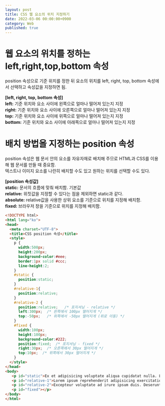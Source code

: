 ```yaml
---
layout: post
title: CSS 웹 요소의 위치 지정하기
date: 2022-03-06 00:00:00+0900
category: Web
published: true
---
```

# 웹 요소의 위치를 정하는 left,right,top,bottom 속성
position 속성으로 기준 위치를 정한 뒤 요소의 위치를 left, right, top, bottom 속성에서 선택하고 속성값을 지정하면 됨.   
>
**[left, right, top, bottom 속성]**  
**left:** 기준 위치와 요소 사이에 왼쪽으로 얼마나 떨어져 있는지 지정  
**right:** 기준 위치와 요소 사이에 오른쪽으로 얼마나 떨어져 있는지 지정  
**top:** 기준 위치와 요소 사이에 위쪽으로 얼마나 떨어져 있는지 지정  
**bottom:** 기준 위치와 요소 사이에 아래쪽으로 얼마나 떨어져 있는지 지정


# 배치 방법을 지정하는 position 속성  
position 속성은 웹 문서 안의 요소를 자유자재로 배치해 주므로 HTML과 CSS를 이용해 웹 문서를 만들 때 중요함.  
텍스트나 이미지 요소를 나란히 배치할 수도 있고 원하는 위치를 선택할 수도 있다.   
>
**[position 속성값]**  
**static:** 문서의 흐름에 맞춰 배치함. 기본값  
**relative:** 위칫값을 지정할 수 있다는 점을 제외하면 static과 같다.  
**absolute:** relative값을 사용한 상위 요소를 기준으로 위치를 지정해 배치함.  
**fixed:** 브라우저 창을 기준으로 위치를 지정해 배치함.  


```html
<!DOCTYPE html>
<html lang="ko">
<head>
  <meta charset="UTF-8">
  <title>CSS position 속성</title>
  <style>
    p {
      width:500px;
      height:200px;
      background-color:#eee;
      border:1px solid #ccc;
      line-height:2;
    }
    #static {
      position:static;
    }
    #relative-1{
      position:relative;
    }
    #relative-2 {
      position:relative;   /* 포지셔닝 - relative */
      left:300px;  /* 왼쪽에서 100px 떨어지게 */
      top:-50px;   /* 위쪽에서 -50px 떨어지게 (위로 이동) */
    }
    #fixed {
      width:100px;
      height:100px;
      background-color:#222;
      position:fixed;  /* 포지셔닝 - fixed */
      right:30px;  /* 오른쪽에서 30px 떨어지게 */
      top:10px;  /* 위쪽에서 30px 떨어지게 */
    }
  </style>
</head>
<body>
   <p id="static">Ex et adipisicing voluptate aliqua cupidatat nulla. Laboris est sint sit aliqua enim. Aute Lorem eu sint aute sunt proident. Do culpa consectetur elit duis laboris reprehenderit incididunt nulla. Pariatur fugiat voluptate ea non amet cupidatat. </p>
   <p id="relative-1">Lorem ipsum reprehenderit adipisicing exercitation enim velit veniam incididunt sit consectetur elit exercitation. Magna Lorem excepteur occaecat cupidatat sunt proident tempor do nostrud labore cillum non exercitation voluptate. </p>
   <p id="relative-2">Excepteur voluptate ad irure ipsum duis. Deserunt cupidatat commodo proident eu mollit cillum commodo quis quis et ad. Velit id duis enim reprehenderit eu dolor Lorem excepteur excepteur. </p>
   <p id="fixed"></p>
</body>
</html>
```